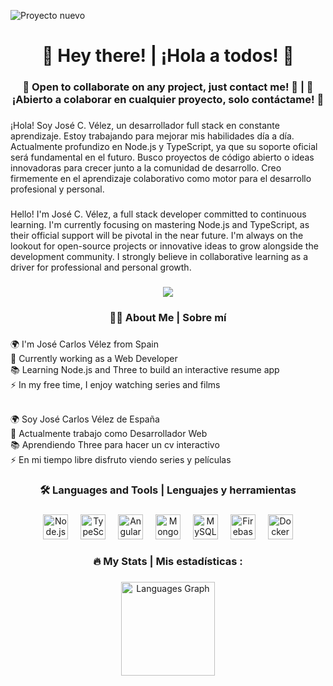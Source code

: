 ![Proyecto nuevo](https://github.com/user-attachments/assets/1a35108c-b338-4fb2-82c2-bf40038d317f)

<h1 align="center">👋 Hey there! | ¡Hola a todos! 👋</h1>
<h3 align="center">📖 Open to collaborate on any project, just contact me! 🔄 | 📖 ¡Abierto a colaborar en cualquier proyecto, solo contáctame! 🔄</h3>

###

<div align="left">
  ¡Hola! Soy José C. Vélez, un desarrollador full stack en constante aprendizaje. Estoy trabajando para mejorar mis habilidades día a día. Actualmente profundizo en Node.js y TypeScript, ya que su soporte oficial será fundamental en el futuro. Busco proyectos de código abierto o ideas innovadoras para crecer junto a la comunidad de desarrollo. Creo firmemente en el aprendizaje colaborativo como motor para el desarrollo profesional y personal.
</div>

###

<div align="left">
  Hello! I'm José C. Vélez, a full stack developer committed to continuous learning. I'm currently focusing on mastering Node.js and TypeScript, as their official support will be pivotal in the near future. I'm always on the lookout for open-source projects or innovative ideas to grow alongside the development community. I strongly believe in collaborative learning as a driver for professional and personal growth.
</div>

###

<div align="center">
  <img src="https://visitor-badge.laobi.icu/badge?page_id=JotaceCode.JotaceCode&" />
</div>

###

<h3 align="center">👩‍💻 About Me | Sobre mí</h3>

###

<p align="left">
  🌍 I'm José Carlos Vélez from Spain<br>
  🔭 Currently working as a Web Developer<br>
  📚 Learning Node.js and Three to build an interactive resume app<br>
  ⚡ In my free time, I enjoy watching series and films<br><br>
  
  🌍 Soy José Carlos Vélez de España<br>
  🔭 Actualmente trabajo como Desarrollador Web<br>
  📚 Aprendiendo Three para hacer un cv interactivo<br>
  ⚡ En mi tiempo libre disfruto viendo series y películas
</p>

###

<h3 align="center">🛠 Languages and Tools | Lenguajes y herramientas</h3>

###

<div align="center">
  <img src="https://cdn.jsdelivr.net/gh/devicons/devicon/icons/nodejs/nodejs-original.svg" height="40" alt="Node.js logo" />
  <img width="12" />
  <img src="https://cdn.jsdelivr.net/gh/devicons/devicon/icons/typescript/typescript-original.svg" height="40" alt="TypeScript logo" />
  <img width="12" />
  <img src="https://cdn.jsdelivr.net/gh/devicons/devicon/icons/angularjs/angularjs-original.svg" height="40" alt="Angular logo" />
  <img width="12" />
  <img src="https://cdn.jsdelivr.net/gh/devicons/devicon/icons/mongodb/mongodb-original.svg" height="40" alt="MongoDB logo" />
  <img width="12" />
  <img src="https://cdn.jsdelivr.net/gh/devicons/devicon/icons/mysql/mysql-original-wordmark.svg" height="40" alt="MySQL logo" />
  <img width="12" />
  <img src="https://cdn.jsdelivr.net/gh/devicons/devicon/icons/firebase/firebase-plain-wordmark.svg" height="40" alt="Firebase logo" />
  <img width="12" />
  <img src="https://cdn.jsdelivr.net/gh/devicons/devicon/icons/docker/docker-plain-wordmark.svg" height="40" alt="Docker logo" />
</div>

###

<h3 align="center">🔥 My Stats | Mis estadísticas :</h3>

###

<div align="center">
  <img src="https://github-readme-stats.vercel.app/api/top-langs?username=jotacecode&locale=en&hide_title=false&layout=compact&card_width=320&langs_count=5&theme=dracula&hide_border=false" height="150" alt="Languages Graph" />
</div>
